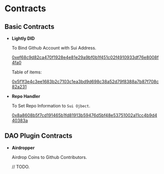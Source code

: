 # Contracts

## Basic Contracts

* **Lightly DID**

  To Bind Github Account with Sui Address.

  [0xef68c9d82ca470f1928e4e81e29a9bf0b1f451c02f4910933df76e8008f4fa0](https://explorer.sui.io/object/0xef68c9d82ca470f1928e4e81e29a9bf0b1f451c02f4910933df76e8008f4fa0?network=devnet)

  Table of items:

  [0x5f1f3e4c3ee1683b2c7103c1ea3bd9d698c38a52d79f8388a7b87f708c82a231](https://explorer.sui.io/object/0x5f1f3e4c3ee1683b2c7103c1ea3bd9d698c38a52d79f8388a7b87f708c82a231?network=devnet)

* **Repo Handler**

  To Set Repo Information to `Sui Ojbect`.

  [0x8a8608b5f7cd191465b1fd81913b59476d5bf48e53751002a11cc4b9d440383a](https://explorer.sui.io/object/0x8a8608b5f7cd191465b1fd81913b59476d5bf48e53751002a11cc4b9d440383a?network=devnet)

## DAO Plugin Contracts

* **Airdropper**

  Airdrop Coins to Github Contributors.

  // TODO.